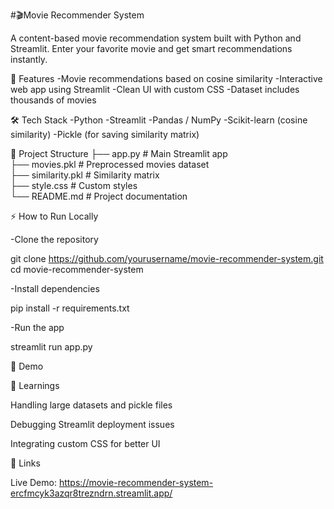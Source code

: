
#🎬Movie Recommender System

A content-based movie recommendation system built with Python and Streamlit. Enter your favorite movie and get smart recommendations instantly.

🚀 Features
-Movie recommendations based on cosine similarity
-Interactive web app using Streamlit
-Clean UI with custom CSS
-Dataset includes thousands of movies

🛠️ Tech Stack
-Python
-Streamlit
-Pandas / NumPy
-Scikit-learn (cosine similarity)
-Pickle (for saving similarity matrix)

📂 Project Structure
├── app.py              # Main Streamlit app  
├── movies.pkl          # Preprocessed movies dataset  
├── similarity.pkl      # Similarity matrix  
├── style.css           # Custom styles  
└── README.md           # Project documentation

⚡ How to Run Locally

-Clone the repository

git clone https://github.com/yourusername/movie-recommender-system.git
cd movie-recommender-system


-Install dependencies

pip install -r requirements.txt


-Run the app

streamlit run app.py

📸 Demo

🌟 Learnings

Handling large datasets and pickle files

Debugging Streamlit deployment issues

Integrating custom CSS for better UI

🔗 Links

Live Demo: https://movie-recommender-system-ercfmcyk3azqr8trezndrn.streamlit.app/
